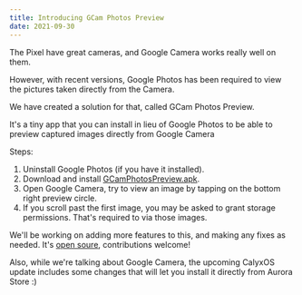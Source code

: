 ```yaml
---
title: Introducing GCam Photos Preview
date: 2021-09-30
---
```


The Pixel have great cameras, and Google Camera works really well on them.

However, with recent versions, Google Photos has been required to view the pictures taken directly from the Camera.

We have created a solution for that, called GCam Photos Preview.

It's a tiny app that you can install in lieu of Google Photos to be able to preview captured images directly from Google Camera

Steps:
1. Uninstall Google Photos (if you have it installed).
2. Download and install [GCamPhotosPreview.apk](https://release.calyxinstitute.org/GCamPhotosPreview-1.apk).
3. Open Google Camera, try to view an image by tapping on the bottom right preview circle.
4. If you scroll past the first image, you may be asked to grant storage permissions. That's required to via those images.

We'll be working on adding more features to this, and making any fixes as needed. It's [open soure](https://gitlab.com/CalyxOS/platform_external_calyx_GCamPhotosPreview), contributions welcome!

Also, while we're talking about Google Camera, the upcoming CalyxOS update includes some changes that will let you install it directly from Aurora Store :)